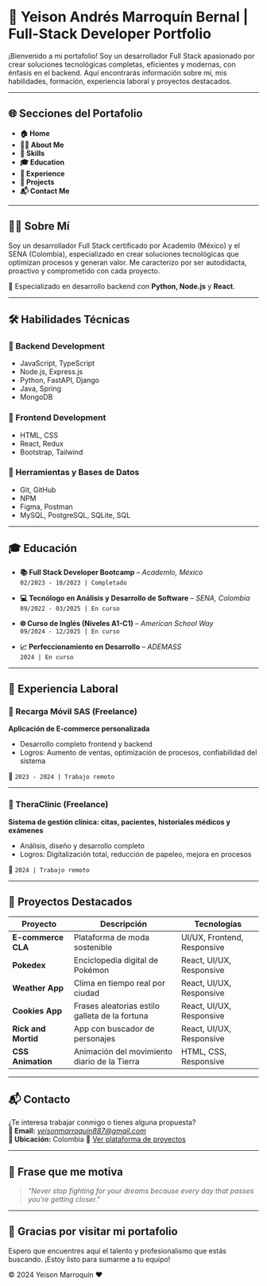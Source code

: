 # 💼 Yeison Andrés Marroquín Bernal | Full-Stack Developer Portfolio

¡Bienvenido a mi portafolio! Soy un desarrollador Full Stack apasionado por crear soluciones tecnológicas completas, eficientes y modernas, con énfasis en el backend. Aquí encontrarás información sobre mí, mis habilidades, formación, experiencia laboral y proyectos destacados.

---

## 🌐 Secciones del Portafolio

- **🏠 Home**
- **👨‍💻 About Me**
- **🧠 Skills**
- **🎓 Education**
- **💼 Experience**
- **🚀 Projects**
- **📬 Contact Me**

---

## 👨‍💻 Sobre Mí

Soy un desarrollador Full Stack certificado por Academlo (México) y el SENA (Colombia), especializado en crear soluciones tecnológicas que optimizan procesos y generan valor. Me caracterizo por ser autodidacta, proactivo y comprometido con cada proyecto.

🔧 Especializado en desarrollo backend con **Python, Node.js** y **React**.

---

## 🛠️ Habilidades Técnicas

### 🧩 Backend Development
- JavaScript, TypeScript
- Node.js, Express.js
- Python, FastAPI, Django
- Java, Spring
- MongoDB

### 🎨 Frontend Development
- HTML, CSS
- React, Redux
- Bootstrap, Tailwind

### 🧰 Herramientas y Bases de Datos
- Git, GitHub
- NPM
- Figma, Postman
- MySQL, PostgreSQL, SQLite, SQL

---

## 🎓 Educación

- **📚 Full Stack Developer Bootcamp** – *Academlo, México*  
  `02/2023 - 10/2023 | Completado`

- **💻 Tecnólogo en Análisis y Desarrollo de Software** – *SENA, Colombia*  
  `09/2022 - 03/2025 | En curso`

- **🌐 Curso de Inglés (Niveles A1-C1)** – *American School Way*  
  `09/2024 - 12/2025 | En curso`

- **📈 Perfeccionamiento en Desarrollo** – *ADEMASS*  
  `2024 | En curso`

---

## 💼 Experiencia Laboral

### 🛒 Recarga Móvil SAS (Freelance)
**Aplicación de E-commerce personalizada**  
- Desarrollo completo frontend y backend  
- Logros: Aumento de ventas, optimización de procesos, confiabilidad del sistema

📅 `2023 - 2024 | Trabajo remoto`

---

### 🏥 TheraClinic (Freelance)
**Sistema de gestión clínica: citas, pacientes, historiales médicos y exámenes**  
- Análisis, diseño y desarrollo completo  
- Logros: Digitalización total, reducción de papeleo, mejora en procesos

📅 `2024 | Trabajo remoto`

---

## 🚀 Proyectos Destacados

| Proyecto | Descripción | Tecnologías |
|---------|-------------|-------------|
| **E-commerce CLA** | Plataforma de moda sostenible | UI/UX, Frontend, Responsive |
| **Pokedex** | Enciclopedia digital de Pokémon | React, UI/UX, Responsive |
| **Weather App** | Clima en tiempo real por ciudad | React, UI/UX, Responsive |
| **Cookies App** | Frases aleatorias estilo galleta de la fortuna | React, UI/UX, Responsive |
| **Rick and Mortid** | App con buscador de personajes | React, UI/UX, Responsive |
| **CSS Animation** | Animación del movimiento diario de la Tierra | HTML, CSS, Responsive |

---

## 📬 Contacto

¿Te interesa trabajar conmigo o tienes alguna propuesta?  
**📧 Email:** *yeisonmarroquin887@gmail.com*  
**📍 Ubicación:** Colombia
🔗 [Ver plataforma de proyectos](https://portafolio-andres-dev.netlify.app/#/pro)

---

## 📝 Frase que me motiva

> *"Never stop fighting for your dreams because every day that passes you're getting closer."*

---

## 🦾 Gracias por visitar mi portafolio

Espero que encuentres aquí el talento y profesionalismo que estás buscando. ¡Estoy listo para sumarme a tu equipo!

© 2024 Yeison Marroquín ❤️
